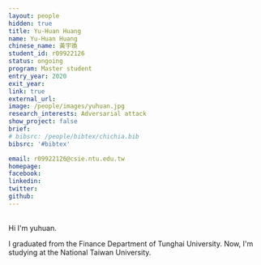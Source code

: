 ```yaml
---
layout: people
hidden: true
title: Yu-Huan Huang
name: Yu-Huan Huang
chinese_name: 黃宇瑍
student_id: r09922126
status: ongoing
program: Master student
entry_year: 2020
exit_year: 
link: true
external_url:
image: /people/images/yuhuan.jpg
research_interests: Adversarial attack
show_project: false
brief: 
# bibsrc: /people/bibtex/chichia.bib
bibsrc: '#bibtex'

email: r09922126@csie.ntu.edu.tw
homepage: 
facebook: 
linkedin:
twitter: 
github: 
---
```


<br />
Hi I'm yuhuan.

I graduated from the Finance Department of Tunghai University. Now, I'm studying at the National Taiwan University.